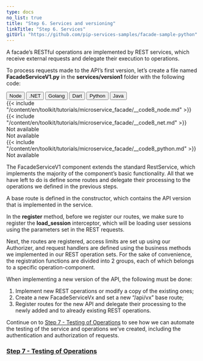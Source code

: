 ```yaml
---
type: docs
no_list: true
title: "Step 6. Services and versioning"
linkTitle: "Step 6. Services" 
gitUrl: "https://github.com/pip-services-samples/facade-sample-python"
---
```

A facade’s RESTful operations are implemented by REST services, which receive external requests and delegate their execution to operations.

To process requests made to the API’s first version, let’s create a file named **FacadeServiceV1.py** in the **services/version1** folder with the following code:

<div class="content-tab-selector">
	<div class="btn-group tab-selector-btn-group" role="group" aria-label="Language selector">
	  <button type="button" class="btn lang-select-btn">Node</button>
	  <button type="button" class="btn lang-select-btn">.NET</button>
	  <button type="button" class="btn lang-select-btn">Golang</button>
	  <button type="button" class="btn lang-select-btn">Dart</button>
	  <button type="button" class="btn lang-select-btn">Python</button>
	  <button type="button" class="btn lang-select-btn">Java</button>
	</div>

<div class="content-tab-section">
  {{< include "/content/en/toolkit/tutorials/microservice_facade/__code8_node.md" >}}  
</div>

<div class="content-tab-section">
  {{< include "/content/en/toolkit/tutorials/microservice_facade/__code8_net.md" >}}    
</div>

<div class="content-tab-section">
  Not available  
</div>

<div class="content-tab-section">
  Not available   
</div>

<div class="content-tab-section">
  {{< include "/content/en/toolkit/tutorials/microservice_facade/__code8_python.md" >}}
</div>

<div class="content-tab-section">
  Not available  
</div>

</div>

The FacadeServiceV1 component extends the standard RestService, which implements the majority of the component’s basic functionality. All that we have left to do is define some routes and delegate their processing to the operations we defined in the previous steps.


A base route is defined in the constructor, which contains the API version that is implemented in the service.


In the **register** method, before we register our routes, we make sure to register the **load_session** interceptor, which will be loading user sessions using the parameters set in the REST requests.


Next, the routes are registered, access limits are set up using our Authorizer, and request handlers are defined using the business methods we implemented in our REST operation sets. For the sake of convenience, the registration functions are divided into 2 groups, each of which belongs to a specific operation-component.


When implementing a new version of the API, the following must be done:


1. Implement new REST operations or modify a copy of the existing ones;
2. Create a new FacadeServiceVx and set a new “/api/vx” base route;
3. Register routes for the new API and delegate their processing to the newly added and to already existing REST operations.

Continue on to [Step 7 - Testing of Operations](../step6) to see how we can automate the testing of the service and operations we’ve created, including the authentication and authorization of requests.

<span class="hide-title-link">

### [Step 7 - Testing of Operations](../step6)

</span>
